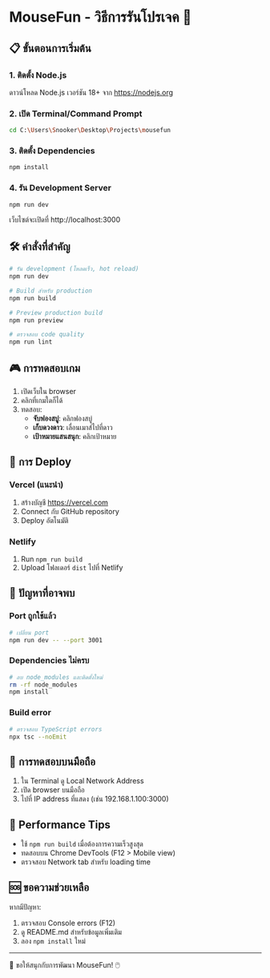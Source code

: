 # MouseFun - วิธีการรันโปรเจค 🚀

## 📋 ขั้นตอนการเริ่มต้น

### 1. ติดตั้ง Node.js
ดาวน์โหลด Node.js เวอร์ชัน 18+ จาก https://nodejs.org

### 2. เปิด Terminal/Command Prompt
```bash
cd C:\Users\Snooker\Desktop\Projects\mousefun
```

### 3. ติดตั้ง Dependencies
```bash
npm install
```

### 4. รัน Development Server
```bash
npm run dev
```

เว็บไซต์จะเปิดที่ http://localhost:3000

## 🛠️ คำสั่งที่สำคัญ

```bash
# รัน development (โหลดเร็ว, hot reload)
npm run dev

# Build สำหรับ production
npm run build

# Preview production build
npm run preview

# ตรวจสอบ code quality
npm run lint
```

## 🎮 การทดสอบเกม

1. เปิดเว็บใน browser
2. คลิกที่เกมใดก็ได้
3. ทดสอบ:
   - **จับฟองสบู่**: คลิกฟองสบู่
   - **เก็บดวงดาว**: เลื่อนเมาส์ไปที่ดาว
   - **เป้าหมายแสนสนุก**: คลิกเป้าหมาย

## 🚀 การ Deploy

### Vercel (แนะนำ)
1. สร้างบัญชี https://vercel.com
2. Connect กับ GitHub repository
3. Deploy อัตโนมัติ

### Netlify
1. Run `npm run build`
2. Upload โฟลเดอร์ `dist` ไปที่ Netlify

## 🔧 ปัญหาที่อาจพบ

### Port ถูกใช้แล้ว
```bash
# เปลี่ยน port
npm run dev -- --port 3001
```

### Dependencies ไม่ครบ
```bash
# ลบ node_modules และติดตั้งใหม่
rm -rf node_modules
npm install
```

### Build error
```bash
# ตรวจสอบ TypeScript errors
npx tsc --noEmit
```

## 📱 การทดสอบบนมือถือ

1. ใน Terminal ดู Local Network Address
2. เปิด browser บนมือถือ
3. ไปที่ IP address ที่แสดง (เช่น 192.168.1.100:3000)

## 🎯 Performance Tips

- ใช้ `npm run build` เมื่อต้องการความเร็วสูงสุด
- ทดสอบบน Chrome DevTools (F12 > Mobile view)
- ตรวจสอบ Network tab สำหรับ loading time

## 🆘 ขอความช่วยเหลือ

หากมีปัญหา:
1. ตรวจสอบ Console errors (F12)
2. ดู README.md สำหรับข้อมูลเพิ่มเติม
3. ลอง `npm install` ใหม่

---

🎉 ขอให้สนุกกับการพัฒนา MouseFun! 🖱️
